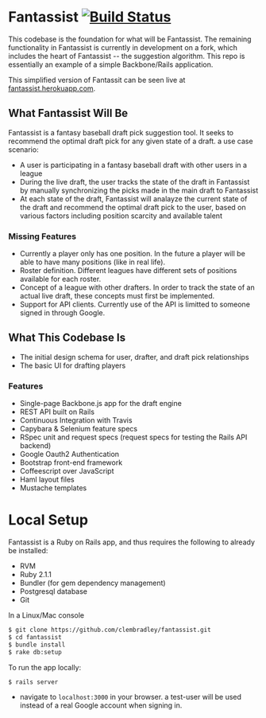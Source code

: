Fantassist [![Build Status](https://travis-ci.org/clembradley/fantassist.svg?branch=install-travis)](https://travis-ci.org/clembradley/fantassist)
===========

This codebase is the foundation for what will be Fantassist. The remaining functionality in Fantassist is currently in development on a fork, which includes the heart of Fantassist -- the suggestion algorithm. This repo is essentially an example of a simple Backbone/Rails application.

This simplified version of Fantassit can be seen live at [fantassist.herokuapp.com](http://fantassist.herokuapp.com).

## What Fantassist Will Be

Fantassist is a fantasy baseball draft pick suggestion tool. It seeks to recommend the optimal draft pick for any given state of a draft. a use case scenario:
* A user is participating in a fantasy baseball draft with other users in a league
* During the live draft, the user tracks the state of the draft in Fantassist by manually synchronizing the picks made in the main draft to Fantassist
* At each state of the draft, Fantassist will analayze the current state of the draft and recommend the optimal draft pick to the user, based on various factors including position scarcity and available talent

### Missing Features
* Currently a player only has one position. In the future a player will be able to have many positions (like in real life).
* Roster definition. Different leagues have different sets of positions available for each roster. 
* Concept of a league with other drafters. In order to track the state of an actual live draft, these concepts must first be implemented.
* Support for API clients. Currently use of the API is limitted to someone signed in through Google. 

## What This Codebase Is
* The initial design schema for user, drafter, and draft pick relationships
* The basic UI for drafting players

### Features
* Single-page Backbone.js app for the draft engine
* REST API built on Rails
* Continuous Integration with Travis
* Capybara & Selenium feature specs
* RSpec unit and request specs (request specs for testing the Rails API backend)
* Google Oauth2 Authentication
* Bootstrap front-end framework
* Coffeescript over JavaScript
* Haml layout files
* Mustache templates


# Local Setup
Fantassist is a Ruby on Rails app, and thus requires the following to already be installed: 
* RVM
* Ruby 2.1.1
* Bundler (for gem dependency management)
* Postgresql database
* Git

In a Linux/Mac console
```sh
$ git clone https://github.com/clembradley/fantassist.git
$ cd fantassist
$ bundle install
$ rake db:setup
```

To run the app locally:
```sh
$ rails server
```
* navigate to `localhost:3000` in your browser. a test-user will be used instead of a real Google account when signing in. 

